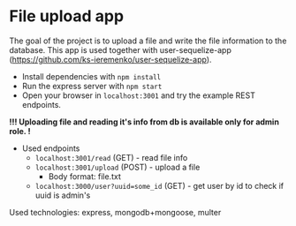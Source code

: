 # File upload app

The goal of the project is to upload a file and write the file information to the database. This app is used together with user-sequelize-app (https://github.com/ks-ieremenko/user-sequelize-app).

* Install dependencies with `npm install`
* Run the express server with `npm start`
* Open your browser in `localhost:3001` and try the example REST endpoints.


**!!! Uploading file and reading it's info from db is available only for admin role. !**

  * Used endpoints
	  * `localhost:3001/read` (GET) - read file info
	  * `localhost:3001/upload` (POST) - upload a file
		  * Body format: file.txt
	  * `localhost:3000/user?uuid=some_id` (GET) - get user by id to check if uuid is admin's


Used technologies: express, mongodb+mongoose, multer

